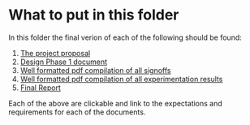 # What to put in this folder

In this folder the final verion of each of the following should be found:

1. [The project proposal](https://github.com/TnTech-ECE/StarterRepo/blob/364141e6634a5ea8218900e1664af58cee2d57e7/Reports/ProjectProposal.md)
2. [Design Phase 1 document](url)
3. [Well formatted pdf compilation of all signoffs](url)
4. [Well formatted pdf compilation of all experimentation results](url)
5. [Final Report](url)

Each of the above are clickable and link to the expectations and requirements for each of the documents.
